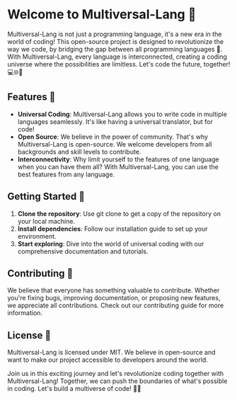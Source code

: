 # Welcome to Multiversal-Lang 🚀

Multiversal-Lang is not just a programming language, it's a new era in the world of coding! This open-source project is designed to revolutionize the way we code, by bridging the gap between all programming languages 🌉. With Multiversal-Lang, every language is interconnected, creating a coding universe where the possibilities are limitless. Let's code the future, together! 💻🌐🎉

## Features 🌟
- **Universal Coding**: Multiversal-Lang allows you to write code in multiple languages seamlessly. It's like having a universal translator, but for code!
- **Open Source**: We believe in the power of community. That's why Multiversal-Lang is open-source. We welcome developers from all backgrounds and skill levels to contribute.
- **Interconnectivity**: Why limit yourself to the features of one language when you can have them all? With Multiversal-Lang, you can use the best features from any language.

## Getting Started 🏁
1. **Clone the repository**: Use git clone to get a copy of the repository on your local machine.
2. **Install dependencies**: Follow our installation guide to set up your environment.
3. **Start exploring**: Dive into the world of universal coding with our comprehensive documentation and tutorials.

## Contributing 🤝
We believe that everyone has something valuable to contribute. Whether you're fixing bugs, improving documentation, or proposing new features, we appreciate all contributions. Check out our contributing guide for more information.

## License 📄
Multiversal-Lang is licensed under MIT. We believe in open-source and want to make our project accessible to developers around the world.

Join us in this exciting journey and let's revolutionize coding together with Multiversal-Lang! Together, we can push the boundaries of what's possible in coding. Let's build a multiverse of code! 🎉🚀
